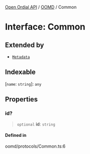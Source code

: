 [Open Ordial API](../../README.md) / [OOMD](../README.md) / Common

# Interface: Common

## Extended by

- [`Metadata`](Metadata.md)

## Indexable

 \[`name`: `string`\]: `any`

## Properties

### id?

> `optional` **id**: `string`

#### Defined in

oomd/protocols/Common.ts:6
